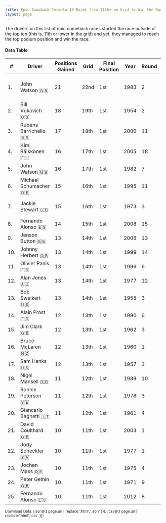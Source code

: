 ```yaml
---
title: Epic Comeback Formula 1® Races from 11th+ on Grid to Win the Race
layout: page
---
```


<canvas id="chart" width="400" height="180"></canvas>
<script>
var data = {
    "datasets": [
        {
            "backgroundColor": "#f3a935",
            "borderColor": "#f68639",
            "borderWidth": 1,
            "data": [
                21.0,
                18.0,
                17.0,
                16.0,
                16.0,
                15.0,
                15.0,
                14.0,
                13.0,
                13.0,
                13.0,
                13.0,
                13.0,
                12.0,
                12.0,
                12.0,
                12.0,
                11.0,
                11.0,
                11.0,
                10.0,
                10.0,
                10.0,
                10.0,
                10.0
            ],
            "label": "Positions Gained"
        }
    ],
    "labels": [
        "John Watson 🇬🇧",
        "Bill Vukovich 🇺🇸",
        "Rubens Barrichello 🇧🇷",
        "Kimi Räikkönen 🇫🇮",
        "John Watson 🇬🇧",
        "Michael Schumacher 🇩🇪",
        "Jackie Stewart 🇬🇧",
        "Fernando Alonso 🇪🇸",
        "Jenson Button 🇬🇧",
        "Johnny Herbert 🇬🇧",
        "Olivier Panis 🇫🇷",
        "Alan Jones 🇦🇺",
        "Bob Sweikert 🇺🇸",
        "Alain Prost 🇫🇷",
        "Jim Clark 🇬🇧",
        "Bruce McLaren 🇳🇿",
        "Sam Hanks 🇺🇸",
        "Nigel Mansell 🇬🇧",
        "Ronnie Peterson 🇸🇪",
        "Giancarlo Baghetti 🇮🇹",
        "David Coulthard 🇬🇧",
        "Jody Scheckter 🇿🇦",
        "Jochen Mass 🇩🇪",
        "Peter Gethin 🇬🇧",
        "Fernando Alonso 🇪🇸"
    ]
};
var options = {
  legend: {
    display: false
  },
  scales: {
    xAxes: [{
      ticks: {
        beginAtZero: true,
        maxRotation: 180,
        display: window.innerWidth > 800
      }
    }],
    yAxes: [{
      ticks: {
        beginAtZero: true
      }
    }]
  },
  onResize: function(chart, size) {
    chart.options.scales.xAxes[0].ticks.display = size.width > 800;
  }
};
new Chart("chart", {
    data: data,
    type: 'bar',
    options: options
});
</script>

The drivers on this list of epic comeback races started the race outside of the top ten (this is, 11th or lower in the grid) and yet, they managed to reach the top podium position and win the race.

#### Data Table

| # | Driver | Positions Gained | Grid | Final Position | Year | Round | Race |
|--|--|--|--|--|--|--|--|
| 1. | John Watson 🇬🇧 | 21 | 22nd | 1st | 1983 | 2 | United States Grand Prix West |
| 2. | Bill Vukovich 🇺🇸 | 18 | 19th | 1st | 1954 | 2 | Indianapolis 500 |
| 3. | Rubens Barrichello 🇧🇷 | 17 | 18th | 1st | 2000 | 11 | German Grand Prix |
| 4. | Kimi Räikkönen 🇫🇮 | 16 | 17th | 1st | 2005 | 18 | Japanese Grand Prix |
| 5. | John Watson 🇬🇧 | 16 | 17th | 1st | 1982 | 7 | Detroit Grand Prix |
| 6. | Michael Schumacher 🇩🇪 | 15 | 16th | 1st | 1995 | 11 | Belgian Grand Prix |
| 7. | Jackie Stewart 🇬🇧 | 15 | 16th | 1st | 1973 | 3 | South African Grand Prix |
| 8. | Fernando Alonso 🇪🇸 | 14 | 15th | 1st | 2008 | 15 | Singapore Grand Prix |
| 9. | Jenson Button 🇬🇧 | 13 | 14th | 1st | 2006 | 13 | Hungarian Grand Prix |
| 10. | Johnny Herbert 🇬🇧 | 13 | 14th | 1st | 1999 | 14 | European Grand Prix |
| 11. | Olivier Panis 🇫🇷 | 13 | 14th | 1st | 1996 | 6 | Monaco Grand Prix |
| 12. | Alan Jones 🇦🇺 | 13 | 14th | 1st | 1977 | 12 | Austrian Grand Prix |
| 13. | Bob Sweikert 🇺🇸 | 13 | 14th | 1st | 1955 | 3 | Indianapolis 500 |
| 14. | Alain Prost 🇫🇷 | 12 | 13th | 1st | 1990 | 6 | Mexican Grand Prix |
| 15. | Jim Clark 🇬🇧 | 12 | 13th | 1st | 1962 | 3 | Belgian Grand Prix |
| 16. | Bruce McLaren 🇳🇿 | 12 | 13th | 1st | 1960 | 1 | Argentine Grand Prix |
| 17. | Sam Hanks 🇺🇸 | 12 | 13th | 1st | 1957 | 3 | Indianapolis 500 |
| 18. | Nigel Mansell 🇬🇧 | 11 | 12th | 1st | 1989 | 10 | Hungarian Grand Prix |
| 19. | Ronnie Peterson 🇸🇪 | 11 | 12th | 1st | 1978 | 3 | South African Grand Prix |
| 20. | Giancarlo Baghetti 🇮🇹 | 11 | 12th | 1st | 1961 | 4 | French Grand Prix |
| 21. | David Coulthard 🇬🇧 | 10 | 11th | 1st | 2003 | 1 | Australian Grand Prix |
| 22. | Jody Scheckter 🇿🇦 | 10 | 11th | 1st | 1977 | 1 | Argentine Grand Prix |
| 23. | Jochen Mass 🇩🇪 | 10 | 11th | 1st | 1975 | 4 | Spanish Grand Prix |
| 24. | Peter Gethin 🇬🇧 | 10 | 11th | 1st | 1971 | 9 | Italian Grand Prix |
| 25. | Fernando Alonso 🇪🇸 | 10 | 11th | 1st | 2012 | 8 | European Grand Prix |

<small>Download Data: [json]({{ page.url | replace:'.html','.json' }}), [csv]({{ page.url | replace:'.html','.csv' }})</small>
